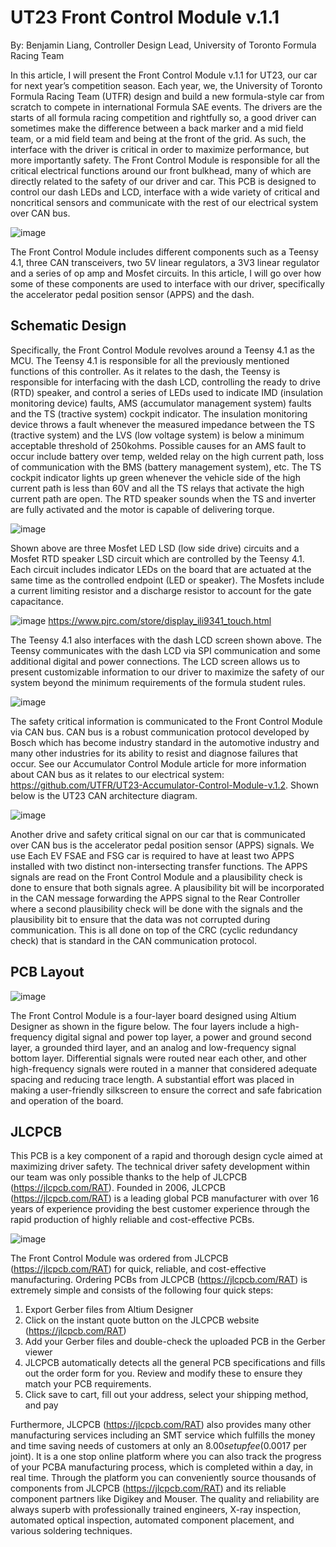 # UT23 Front Control Module v.1.1

By: Benjamin Liang, Controller Design Lead, University of Toronto Formula Racing Team

In this article, I will present the Front Control Module v.1.1 for UT23, our car for next year’s competition season. Each year, we, the University of Toronto Formula Racing Team (UTFR) design and build a new formula-style car from scratch to compete in international Formula SAE events. The drivers are the starts of all formula racing competition and rightfully so, a good driver can sometimes make the difference between a back marker and a mid field team, or a mid field team and being at the front of the grid. As such, the interface with the driver is critical in order to maximize performance, but more importantly safety. The Front Control Module is responsible for all the critical electrical functions around our front bulkhead, many of which are directly related to the safety of our driver and car. This PCB is designed to control our dash LEDs and LCD, interface with a wide variety of critical and noncritical sensors and communicate with the rest of our electrical system over CAN bus.

![image](https://user-images.githubusercontent.com/82067858/210156002-0ee56d6a-fde7-4e54-850d-f8c3f104a2fe.png)
 
The Front Control Module includes different components such as a Teensy 4.1, three CAN transceivers, two 5V linear regulators, a 3V3 linear regulator and a series of op amp and Mosfet circuits. In this article, I will go over how some of these components are used to interface with our driver, specifically the accelerator pedal position sensor (APPS) and the dash.

## Schematic Design

Specifically, the Front Control Module revolves around a Teensy 4.1 as the MCU. The Teensy 4.1 is responsible for all the previously mentioned functions of this controller. As it relates to the dash, the Teensy is responsible for interfacing with the dash LCD, controlling the ready to drive (RTD) speaker, and control a series of LEDs used to indicate IMD (insulation monitoring device) faults, AMS (accumulator management system) faults and the TS (tractive system) cockpit indicator. The insulation monitoring device throws a fault whenever the measured impedance between the TS (tractive system) and the LVS (low voltage system) is below a minimum acceptable threshold of 250kohms. Possible causes for an AMS fault to occur include battery over temp, welded relay on the high current path, loss of communication with the BMS (battery management system), etc. The TS cockpit indicator lights up green whenever the vehicle side of the high current path is less than 60V and all the TS relays that activate the high current path are open. The RTD speaker sounds when the TS and inverter are fully activated and the motor is capable of delivering torque.

![image](https://user-images.githubusercontent.com/82067858/210156005-d9320707-2465-4def-a347-71048b5216cb.png)
 
Shown above are three Mosfet LED LSD (low side drive) circuits and a Mosfet RTD speaker LSD circuit which are controlled by the Teensy 4.1. Each circuit includes indicator LEDs on the board that are actuated at the same time as the controlled endpoint (LED or speaker). The Mosfets include a current limiting resistor and a discharge resistor to account for the gate capacitance. 
 
![image](https://user-images.githubusercontent.com/82067858/210156007-7c4adaba-f859-442a-bd3f-a78bfe68b0d1.png)
https://www.pjrc.com/store/display_ili9341_touch.html

The Teensy 4.1 also interfaces with the dash LCD screen shown above. The Teensy communicates with the dash LCD via SPI communication and some additional digital and power connections. The LCD screen allows us to present customizable information to our driver to maximize the safety of our system beyond the minimum requirements of the formula student rules.

![image](https://user-images.githubusercontent.com/82067858/210156010-d04f14e9-0d68-4aee-93ff-bde3fbf3e526.png)
 
The safety critical information is communicated to the Front Control Module via CAN bus. CAN bus is a robust communication protocol developed by Bosch which has become industry standard in the automotive industry and many other industries for its ability to resist and diagnose failures that occur. See our Accumulator Control Module article for more information about CAN bus as it relates to our electrical system: https://github.com/UTFR/UT23-Accumulator-Control-Module-v.1.2. Shown below is the UT23 CAN architecture diagram.

![image](https://user-images.githubusercontent.com/82067858/210156016-07d12071-6ed7-4ffc-8136-203345e28255.png)
 
Another drive and safety critical signal on our car that is communicated over CAN bus is the accelerator pedal position sensor (APPS) signals. We use Each EV FSAE and FSG car is required to have at least two APPS installed with two distinct non-intersecting transfer functions. The APPS signals are read on the Front Control Module and a plausibility check is done to ensure that both signals agree. A plausibility bit will be incorporated in the CAN message forwarding the APPS signal to the Rear Controller where a second plausibility check will be done with the signals and the plausibility bit to ensure that the data was not corrupted during communication. This is all done on top of the CRC (cyclic redundancy check) that is standard in the CAN communication protocol.

## PCB Layout

![image](https://user-images.githubusercontent.com/82067858/210156017-7909f6c7-4115-465f-8a65-d9893aa4a744.png)

The Front Control Module is a four-layer board designed using Altium Designer as shown in the figure below. The four layers include a high-frequency digital signal and power top layer, a power and ground second layer, a grounded third layer, and an analog and low-frequency signal bottom layer. Differential signals were routed near each other, and other high-frequency signals were routed in a manner that considered adequate spacing and reducing trace length. A substantial effort was placed in making a user-friendly silkscreen to ensure the correct and safe fabrication and operation of the board.
 
## JLCPCB

This PCB is a key component of a rapid and thorough design cycle aimed at maximizing driver safety. The technical driver safety development within our team was only possible thanks to the help of JLCPCB (https://jlcpcb.com/RAT). Founded in 2006, JLCPCB (https://jlcpcb.com/RAT) is a leading global PCB manufacturer with over 16 years of experience providing the best customer experience through the rapid production of highly reliable and cost-effective PCBs.

![image](https://user-images.githubusercontent.com/82067858/210156022-70873878-5b80-4122-a691-4b0cda5d814c.png)
 
The Front Control Module was ordered from JLCPCB (https://jlcpcb.com/RAT) for quick, reliable, and cost-effective manufacturing. Ordering PCBs from JLCPCB (https://jlcpcb.com/RAT) is extremely simple and consists of the following four quick steps:

1.	Export Gerber files from Altium Designer
2.	Click on the instant quote button on the JLCPCB website (https://jlcpcb.com/RAT)
3.	Add your Gerber files and double-check the uploaded PCB in the Gerber viewer
4.	JLCPCB automatically detects all the general PCB specifications and fills out the order form for you. Review and modify these to ensure they match your PCB requirements.
5.	Click save to cart, fill out your address, select your shipping method, and pay

Furthermore, JLCPCB (https://jlcpcb.com/RAT) also provides many other manufacturing services including an SMT service which fulfills the money and time saving needs of customers at only an $8.00 setup fee ($0.0017 per joint). It is a one stop online platform where you can also track the progress of your PCBA manufacturing process, which is completed within a day, in real time. Through the platform you can conveniently source thousands of components from JLCPCB (https://jlcpcb.com/RAT) and its reliable component partners like Digikey and Mouser. The quality and reliability are always superb with professionally trained engineers, X-ray inspection, automated optical inspection, automated component placement, and various soldering techniques. 

